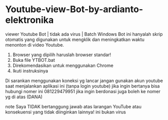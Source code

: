 # Youtube-view-Bot-by-ardianto-elektronika
viewer Youtube Bot | tidak ada virus | Batch Windows
Bot ini hanyalah skrip otomatis yang digunakan untuk mengklik dan meningkatkan waktu menonton di video Youtube.
1. Browser yang dipilih haruslah browser standar!
2. Buka file YTBOT.bat
3. Direkomendasikan untuk menggunakan Chrome
4. Ikuti instruksinya

Di sarankan menggunakan koneksi yg lancar
jangan gunakan akun youtube saat menjalankan aplikasi ini (tanpa login youtube)
jika ingin bertanya bisa hubungi nomer ini
081229479951
jika ingin berdonasi juga boleh ke nomer yg di atas (DANA)


note
Saya TIDAK bertanggung jawab atas larangan YouTube atau konsekuensi yang tidak diinginkan lainnya!
ini bukan virus
